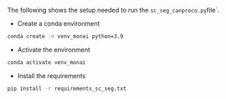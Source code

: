 The following shows the setup needed to run the `sc_seg_canproco.py`file`. 

- Create a conda environment 

```bash
conda create -n venv_monai python=3.9
```

- Activate the environment

```bash
conda activate venv_monai
```

- Install the requirements

```bash
pip install -r requirements_sc_seg.txt
```



